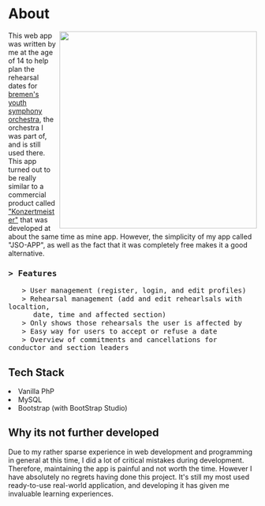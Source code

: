 <h1>About</h1>
<img src="https://user-images.githubusercontent.com/57133330/188279177-26137921-bdba-4d56-8ead-acf18adfc218.gif" align="right" height=400>

This web app was written by me at the age of 14 to help plan the rehearsal dates for <a href="https://jso-bremen.de"> bremen's youth symphony orchestra</a>, the orchestra I was part of, and is still used there. This app turned out to be really similar to a commercial product called <a href="konzertmeister.app">"Konzertmeister"</a> that was developed at about the same time as mine app. However, the simplicity of my app called "JSO-APP", as well as the fact that it was completely free makes it a good alternative.
<h3><samp><b>&gt; Features</b></samp></h3>
&nbsp;&nbsp;&nbsp;&nbsp;&nbsp;&nbsp; <samp>&gt; User management (register, login, and edit profiles)</samp><br>
&nbsp;&nbsp;&nbsp;&nbsp;&nbsp;&nbsp; <samp>&gt; Rehearsal management (add and edit rehearlsals with localtion,<br>
&nbsp;&nbsp;&nbsp;&nbsp;&nbsp; date, time and affected section)</samp><br>
&nbsp;&nbsp;&nbsp;&nbsp;&nbsp;&nbsp; <samp>&gt; Only shows those rehearsals the user is affected by</samp><br>
&nbsp;&nbsp;&nbsp;&nbsp;&nbsp;&nbsp; <samp>&gt; Easy way for users to accept or refuse a date</samp><br>
&nbsp;&nbsp;&nbsp;&nbsp;&nbsp;&nbsp; <samp>&gt; Overview of commitments and cancellations for conductor and section leaders</samp><br>

<h2>Tech Stack</h2>
<li>Vanilla PhP</li>
<li>MySQL</li>
<li>Bootstrap (with BootStrap Studio)</li>

<h2>Why its not further developed</h2>
Due to my rather sparse experience in web development and programming in general at this time, I did a lot of critical mistakes during development. Therefore, maintaining the app is painful and not worth the time. However I have absolutely no regrets having done this project. It's still my most used ready-to-use real-world application, and developing it has given me invaluable learning experiences.
